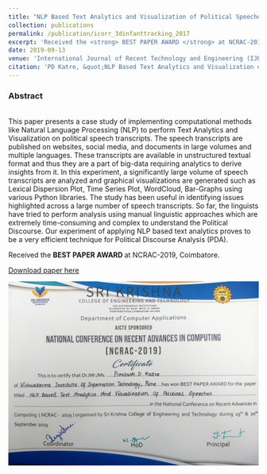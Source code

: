 ```yaml
---
title: "NLP Based Text Analytics and Visualization of Political Speeches"
collection: publications
permalink: /publication/icorr_3dinfanttracking_2017
excerpt: 'Received the <strong> BEST PAPER AWARD </strong> at NCRAC-2019, Coimbatore'
date: 2019-09-13
venue: 'International Journal of Recent Technology and Engineering (IJRTE) - Scopus Internatioal Journal'
citation: 'PD Katre, &quot;NLP Based Text Analytics and Visualization of Political Speeches&quot; <i>International Journal of Recent Technology and Engineering (IJRTE)</i>ISSN: 2277-3878, Volume-8 Issue-3, September 2019, pp. 8574-8579'
---
```

<h3>Abstract</h3><br>
This paper presents a case study of implementing computational methods like Natural Language Processing (NLP) to perform Text Analytics and Visualization on political speech transcripts. The speech transcripts are published on websites, social media, and documents in large volumes and multiple languages. These transcripts are available in unstructured textual format and thus they are a part of big-data requiring analytics to derive insights from it. In this experiment, a significantly large volume of speech transcripts are analyzed and graphical visualizations are generated such as Lexical Dispersion Plot, Time Series Plot, WordCloud, Bar-Graphs using various Python libraries. The study has been useful in identifying issues highlighted across a large number of speech transcripts. So far, the linguists have tried to perform analysis using manual linguistic approaches which are extremely time-consuming and complex to understand the Political Discourse. Our experiment of applying NLP based text analytics proves to be a very efficient technique for Political Discourse Analysis (PDA).

Received the <strong> BEST PAPER AWARD </strong> at NCRAC-2019, Coimbatore.

[Download paper here](https://www.semanticscholar.org/paper/International-Journal-of-Recent-Technology-and-Katre/27c87be7b0fbef48a256fc2ad5df890625498f7c)

<img src = '/images/Best Paper.jpg'>
